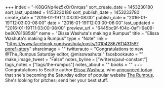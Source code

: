 +++
index = "-K8QGNp4ez5xOrOnrqas"
sort_create_date = 1453230180
sort_last_updated = 1453230180
sort_publish_date = 1453233780
create_date = "2016-01-19T11:03:00-08:00"
publish_date = "2016-01-19T12:03:00-08:00"
date = "2016-01-19T12:03:00-08:00"
last_updated = "2016-01-19T11:03:00-08:00"
preview_url = "6445bc9f-f04c-0af1-9e09-be80781685d8"
name = "Elissa Washuta's making a Rumpus"
title = "Elissa Washuta's making a Rumpus"
type = "Note"
link = "https://www.facebook.com/washuta/posts/10104286761143158?pnref=story"
shareimage = ""
twitterauto = "Congratulations to new @The_Rumpus Saturday editor, @misswashuta!"
facebookauto = ""
make_image_tweet = "False"
notes_byline = ["writers/paul-constant"]
tags_notes = ["tags/the-rumpus"]
notes_about = ""
books = ""
+++
Congratulations to Seattle author [Elissa Washuta](http://seattlereviewofbooks.com/authors/elissa-washuta/), who [announced today](https://twitter.com/misswashuta/status/689510014390632449) that she's becoming the Saturday editor of popular website [The Rumpus](http://therumpus.net/). She's looking for pitches; send her your best stuff.